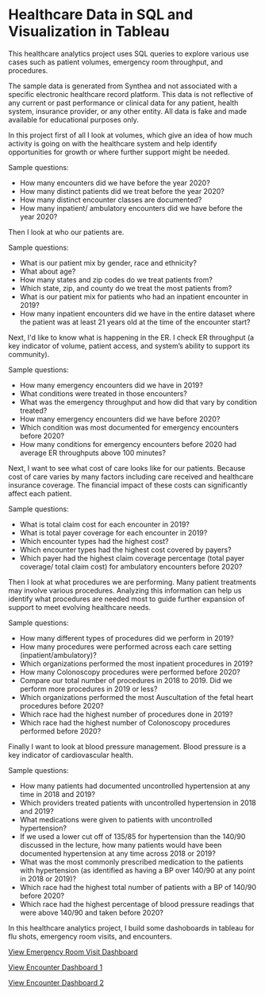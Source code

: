 # Healthcare Data in SQL and Visualization in Tableau

This healthcare analytics project uses SQL queries to explore various use cases such as patient volumes, emergency room throughput, and procedures.

The sample data is generated from Synthea and not associated with a specific electronic healthcare record platform. This data is not reflective of any current or past performance or clinical data for any patient, health system, insurance provider, or any other entity. All data is fake and made available for educational purposes only. 

In this project first of all I look at volumes, which give an idea of how much activity is going on with the healthcare system and help identify opportunities for growth or where further support might be needed. 

  Sample questions:
  
  - How many encounters did we have before the year 2020?
  - How many distinct patients did we treat before the year 2020?
  - How many distinct encounter classes are documented?
  - How many inpatient/ ambulatory encounters did we have before the year 2020?
    
Then I look at who our patients are. 

  Sample questions:

  - What is our patient mix by gender, race and ethnicity?
  - What about age?
  - How many states and zip codes do we treat patients from?
  - Which state, zip, and county do we treat the most patients from?
  - What is our patient mix for patients who had an inpatient encounter in 2019?
  - How many inpatient encounters did we have in the entire dataset where the patient was at least 21 years old at the time of the encounter start?

Next, I'd like to know what is happening in the ER. I check ER throughput (a key indicator of volume, patient access, and system’s ability to support its community).

  Sample questions:

  - How many emergency encounters did we have in 2019?
  - What conditions were treated in those encounters?
  - What was the emergency throughput and how did that vary by condition treated?
  - How many emergency encounters did we have before 2020?
  - Which condition was most documented for emergency encounters before 2020?
  - How many conditions for emergency encounters before 2020 had average ER throughputs above 100 minutes? 

Next, I want to see what cost of care looks like for our patients. Because cost of care varies by many factors including care received and healthcare insurance coverage. The financial impact of these costs can significantly affect each patient.

  Sample questions:

  - What is total claim cost for each encounter in 2019?
  - What is total payer coverage for each encounter in 2019?
  - Which encounter types had the highest cost?
  - Which encounter types had the highest cost covered by payers?
  - Which payer had the highest claim coverage percentage (total payer coverage/ total claim cost) for ambulatory encounters before 2020?

Then I look at what procedures we are performing. Many patient treatments may involve various procedures. Analyzing this information can help us identify what procedures are needed most to guide further expansion of support to meet evolving healthcare needs.

  Sample questions:

  - How many different types of procedures did we perform in 2019?
  - How many procedures were performed across each care setting (inpatient/ambulatory)?
  - Which organizations performed the most inpatient procedures in 2019?
  - How many Colonoscopy procedures were performed before 2020?
  - Compare our total number of procedures in 2018 to 2019. Did we perform more procedures in 2019 or less?
  - Which organizations performed the most Auscultation of the fetal heart procedures before 2020?
  - Which race had the highest number of procedures done in 2019?
  - Which race had the highest number of Colonoscopy procedures performed before 2020?
    
Finally I want to look at blood pressure management. Blood pressure is a key indicator of cardiovascular health. 

  Sample questions:

  - How many patients had documented uncontrolled hypertension at any time in 2018 and 2019?
  - Which providers treated patients with uncontrolled hypertension in 2018 and 2019?
  - What medications were given to patients with uncontrolled hypertension?
  - If we used a lower cut off of 135/85 for hypertension than the 140/90 discussed in the lecture, how many patients would have been documented hypertension at any time across 2018 or 2019?
  - What was the most commonly prescribed medication to the patients with hypertension (as identified as having a BP over 140/90 at any point in 2018 or 2019)?
  - Which race had the highest total number of patients with a BP of 140/90 before 2020?
  - Which race had the highest percentage of blood pressure readings that were above 140/90 and taken before 2020?

In this healthcare analytics project, I build some dashoboards in tableau for flu shots, emergency room visits, and encounters.



[View Emergency Room Visit Dashboard](https://public.tableau.com/app/profile/sayyed.asifb.rizvi/viz/ERDashboard_v2024_2/Dashboard1)

[View Encounter Dashboard 1](https://public.tableau.com/app/profile/sayyed.asifb.rizvi/viz/EncounterDashboard1_v2024_2/Dashboard2)

[View Encounter Dashboard 2](https://public.tableau.com/app/profile/sayyed.asifb.rizvi/viz/EncounterDashboard2_v2024_2/Dashboard1)







